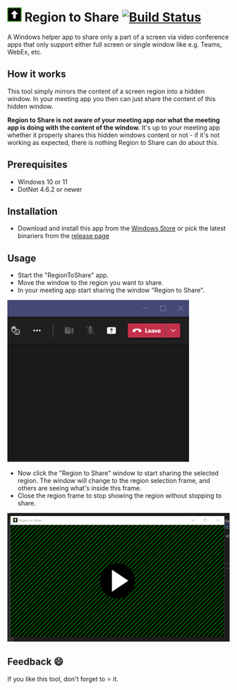 # ![Icon](./src/Assets/32.png) Region to Share [![Build Status](https://dev.azure.com/tom-englert/Open%20Source/_apis/build/status/tom-englert.RegionToShare?branchName=main)](https://dev.azure.com/tom-englert/Open%20Source/_build/latest?definitionId=48&branchName=main)

A Windows helper app to share only a part of a screen via video conference apps that only support either full screen or single window like e.g. Teams, WebEx, etc.

## How it works
This tool simply mirrors the content of a screen region into a hidden window. In your meeting app you then can just share the content of this hidden window. 

**Region to Share is not aware of your meeting app nor what the meeting app is doing with the content of the window.** 
It's up to your meeting app whether it properly shares this hidden windows content or not - if it's not working as expected, there is nothing Region to Share can do about this.

## Prerequisites
- Windows 10 or 11
- DotNet 4.6.2 or newer

## Installation

- Download and install this app from the [Windows Store](https://www.microsoft.com/store/productId/9N4066W2R5Q4)
  or pick the latest binariers from the [release page](https://github.com/tom-englert/RegionToShare/releases) 

## Usage

- Start the "RegionToShare" app.
- Move the window to the region you want to share.
- In your meeting app start sharing the window "Region to Share".

![StartSharing](./src/Assets/StartSharing.gif)

- Now click the "Region to Share" window to start sharing the selected region. 
  The window will change to the region selection frame, and others are seeing what's inside this frame.
- Close the region frame to stop showing the region without stopping to share.

![ShowRegion](./src/Assets/ShowRegion.gif)

## Feedback 😄
If you like this tool, don't forget to ⭐ it. 
